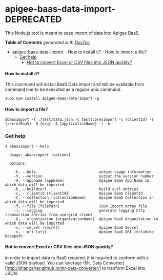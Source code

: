 apigee-baas-data-import-DEPRECATED
=======================

This Node.js tool is meant to ease import of data into Apigee BaaS.

<!-- START doctoc generated TOC please keep comment here to allow auto update -->
<!-- DON'T EDIT THIS SECTION, INSTEAD RE-RUN doctoc TO UPDATE -->
**Table of Contents**  *generated with [DocToc](http://doctoc.herokuapp.com/)*

- [apigee-baas-data-import](#apigee-baas-data-import)
      - [How to install it?](#how-to-install-it)
      - [How to import a file?](#how-to-import-a-file)
    - [Get help](#get-help)
      - [Hot to convert Excel or CSV files into JSON quickly?](#hot-to-convert-excel-or-csv-files-into-json-quickly)

<!-- END doctoc generated TOC please keep comment here to allow auto update -->


#### How to install it?
This command will install BaaS Data import and will be available from command line to be executed as a regular unix command.
```
sudo npm install apigee-baas-data-import -g
```

#### How to import a file?

```
abaasimport -f ./test/data.json -C testscoresimport -c {clientId} -s {secretBaaS} -O {org} -A {applicationName} -l -b
```

### Get help

```
$ abaasimport --help

  Usage: abaasimport [options]

  Options:

    -h, --help                             output usage information
    -V, --version                          output the version number
    -A, --appname [appName]                Apigee BaaS App Name in which data will be imported
    -b, --buildcurl                        build curl entries
    -c, --clientid [clientId]              Apigee BaaS ClientId
    -C, --collection [collectionName]      Apigee BaaS Collection in which data will be imported
    -f, --file [filePath]                  JSON Import array file
    -l, --logging                          generate logging http transaction entries from usergrid client
    -O, --organization [organizationName]  Apigee BaaS Organization in which data will be imported
    -s, --secret [secret]                  Apigee BaaS Secret
    -u, --uri [uri]                        Apigee BaaS URI including basepath
```

#### Hot to convert Excel or CSV files into JSON quickly?
in order to import data to BaaS required, it is required to conform with a valid JSON payload. You can leverage (Mr. Data Converter)[http://shancarter.github.io/mr-data-converter/] to tranform Excel into JSON.
